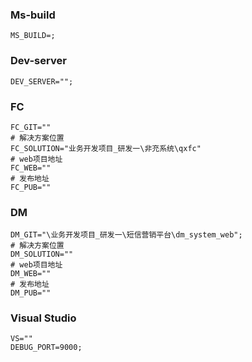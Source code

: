 <!--
 * @Descripttion: 
 * @version: 
 * @Author: fuanlei
 * @Date: 2019-09-29 15:51:31
 * @LastEditors: fuanlei
 * @LastEditTime: 2019-09-29 16:13:03
 -->
### Ms-build
``` shell
MS_BUILD=;
```
### Dev-server
``` shell
DEV_SERVER="";
```
### FC
``` shell 
FC_GIT=""
# 解决方案位置
FC_SOLUTION="业务开发项目_研发一\非充系统\qxfc"
# web项目地址
FC_WEB=""
# 发布地址
FC_PUB=""
```
### DM
``` shell
DM_GIT="\业务开发项目_研发一\短信营销平台\dm_system_web";
# 解决方案位置
DM_SOLUTION=""
# web项目地址
DM_WEB=""
# 发布地址
DM_PUB=""
```
### Visual Studio
``` shell
VS=""
DEBUG_PORT=9000;
```